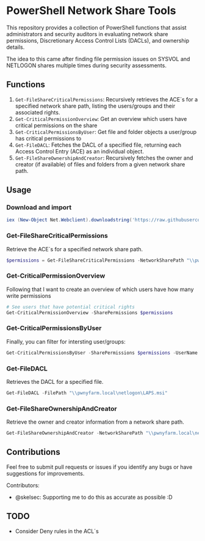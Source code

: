 # PowerShell Network Share Tools

This repository provides a collection of PowerShell functions that assist administrators and security auditors in evaluating network share permissions, Discretionary Access Control Lists (DACLs), and ownership details.

The idea to this came after finding file permission issues on SYSVOL and NETLOGON shares multiple times during security assessments.

## Functions

1. `Get-FileShareCriticalPermissions`: Recursively retrieves the ACE´s for a specified network share path, listing the users/groups and their associated rights.
2. `Get-CriticalPermissionOverview`: Get an overview which users have critical permissions on the share
3. `Get-CriticalPermissionsByUser`: Get file and folder objects a user/group has critical permissions to
4. `Get-FileDACL`: Fetches the DACL of a specified file, returning each Access Control Entry (ACE) as an individual object.
5. `Get-FileShareOwnershipAndCreator`: Recursively fetches the owner and creator (if available) of files and folders from a given network share path.

## Usage

### Download and import
```powershell
iex (New-Object Net.Webclient).downloadstring('https://raw.githubusercontent.com/michiiii/Get-FileShareAccessRights/main/Get-FileShareAccessRights.ps1')
```

### Get-FileShareCriticalPermissions

Retrieve the ACE´s for a specified network share path.

```powershell
$permissions = Get-FileShareCriticalPermissions -NetworkSharePath "\\pwnyfarm.local\netlogon"
```

### Get-CriticalPermissionOverview

Following that I want to create an overview of which users have how many write permissions

```powershell
# See users that have potential critical rights
Get-CriticalPermissionOverview -SharePermissions $permissions
```
### Get-CriticalPermissionsByUser

Finally, you can filter for intersting user/groups:
```powershell
Get-CriticalPermissionsByUser -SharePermissions $permissions -UserName "Authenticated Users"
```

### Get-FileDACL

Retrieves the DACL for a specified file.

```powershell
Get-FileDACL -FilePath "\\pwnyfarm.local\netlogon\LAPS.msi"
```

### Get-FileShareOwnershipAndCreator
Retrieve the owner and creator information from a network share path.

```powershell
Get-FileShareOwnershipAndCreator -NetworkSharePath "\\pwnyfarm.local\netlogon"
```

## Contributions

Feel free to submit pull requests or issues if you identify any bugs or have suggestions for improvements.

Contributors:
- @skelsec: Supporting me to do this as accurate as possible :D

## TODO
- Consider Deny rules in the ACL´s
